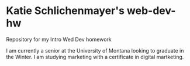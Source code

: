 # Katie Schlichenmayer's web-dev-hw
Repository for my Intro Wed Dev homework 

I am currently a senior at the University of Montana looking to graduate in the Winter. I am studying marketing with a certificate in digital martketing. 
